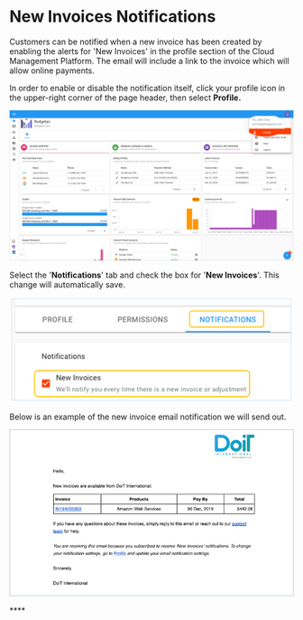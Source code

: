 # New Invoices Notifications

Customers can be notified when a new invoice has been created by enabling the alerts for 'New Invoices' in the profile section of the Cloud Management Platform. The email will include a link to the invoice which will allow online payments. 

In order to enable or disable the notification itself, click your profile icon in the upper-right corner of the page header, then select **Profile.**

![](../.gitbook/assets/profile-1-%20%282%29%20%283%29%20%283%29%20%281%29%20%282%29.png)

Select the '**Notifications**' tab and check the box for '**New Invoices**'. This change will automatically save.

![](../.gitbook/assets/image%20%28159%29.png)

Below is an example of the new invoice email notification we will send out.

![](../.gitbook/assets/new-invoice-alert.png)

\*\*\*\*

